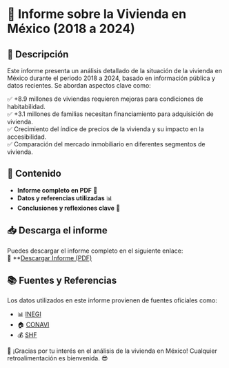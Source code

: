 # 📌 Informe sobre la Vivienda en México (2018 a 2024)

## 🏡 Descripción
Este informe presenta un análisis detallado de la situación de la vivienda en México durante el periodo  2018 a 2024, basado en información pública y datos recientes. Se abordan aspectos clave como:

✅ +8.9 millones de viviendas requieren mejoras para condiciones de habitabilidad.  
✅ +3.1 millones de familias necesitan financiamiento para adquisición de vivienda.  
✅ Crecimiento del índice de precios de la vivienda y su impacto en la accesibilidad.  
✅ Comparación del mercado inmobiliario en diferentes segmentos de vivienda.  

## 📂 Contenido
- **Informe completo en PDF** 📄
- **Datos y referencias utilizadas** 📊
- **Conclusiones y reflexiones clave** 📌

## 📥 Descarga el informe
Puedes descargar el informe completo en el siguiente enlace:  
📎 **[Descargar Informe (PDF)]( https://github.com/EdgarTrejoh/informe-vivienda-2025/blob/b2a37af509166294db71c71aae2494987e8ce06d/Indicadores%20economicos%20y%20de%20vivienda%20-%20Mexico%202025.pdf)

## 📚 Fuentes y Referencias
Los datos utilizados en este informe provienen de fuentes oficiales como:
- 📊 [INEGI](https://www.inegi.org.mx/)
- 🏠 [CONAVI](https://www.gob.mx/conavi)
- 💰 [SHF](https://www.gob.mx/shf)

🚀 ¡Gracias por tu interés en el análisis de la vivienda en México! Cualquier retroalimentación es bienvenida. 😎

